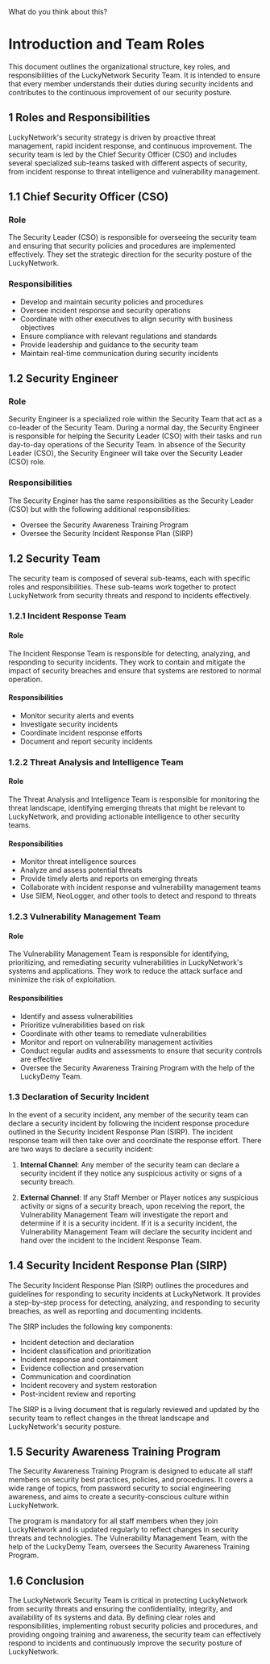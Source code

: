 What do you think about this?

# Introduction and Team Roles

This document outlines the organizational structure, key roles, and responsibilities of the LuckyNetwork Security Team. It is intended to ensure that every member understands their duties during security incidents and contributes to the continuous improvement of our security posture.

## 1 Roles and Responsibilities

LuckyNetwork's security strategy is driven by proactive threat management, rapid incident response, and continuous improvement. The security team is led by the Chief Security Officer (CSO) and includes several specialized sub-teams tasked with different aspects of security, from incident response to threat intelligence and vulnerability management.

## 1.1 Chief Security Officer (CSO)
### Role
The Security Leader (CSO) is responsible for overseeing the security team and ensuring that security policies and procedures are implemented effectively. They set the strategic direction for the security posture of the LuckyNetwork. 

### Responsibilities
- Develop and maintain security policies and procedures
- Oversee incident response and security operations
- Coordinate with other executives to align security with business objectives
- Ensure compliance with relevant regulations and standards
- Provide leadership and guidance to the security team
- Maintain real-time communication during security incidents

## 1.2 Security Engineer
### Role
Security Engineer is a specialized role within the Security Team that act as a co-leader of the Security Team. During a normal day, the Security Engineer is responsible for helping the Security Leader (CSO) with their tasks and run day-to-day operations of the Security Team. In absence of the Security Leader (CSO), the Security Engineer will take over the Security Leader (CSO) role.

### Responsibilities
The Security Enginer has the same responsibilities as the Security Leader (CSO) but with the following additional responsibilities:
- Oversee the Security Awareness Training Program
- Oversee the Security Incident Response Plan (SIRP)

## 1.2 Security Team

The security team is composed of several sub-teams, each with specific roles and responsibilities. These sub-teams work together to protect LuckyNetwork from security threats and respond to incidents effectively.

### 1.2.1 Incident Response Team
#### Role
The Incident Response Team is responsible for detecting, analyzing, and responding to security incidents. They work to contain and mitigate the impact of security breaches and ensure that systems are restored to normal operation.

#### Responsibilities
- Monitor security alerts and events
- Investigate security incidents
- Coordinate incident response efforts
- Document and report security incidents

### 1.2.2 Threat Analysis and Intelligence Team
#### Role
The Threat Analysis and Intelligence Team is responsible for monitoring the threat landscape, identifying emerging threats that might be relevant to LuckyNetwork, and providing actionable intelligence to other security teams.

#### Responsibilities
- Monitor threat intelligence sources
- Analyze and assess potential threats
- Provide timely alerts and reports on emerging threats
- Collaborate with incident response and vulnerability management teams
- Use SIEM, NeoLogger, and other tools to detect and respond to threats

### 1.2.3 Vulnerability Management Team
#### Role
The Vulnerability Management Team is responsible for identifying, prioritizing, and remediating security vulnerabilities in LuckyNetwork's systems and applications. They work to reduce the attack surface and minimize the risk of exploitation.

#### Responsibilities
- Identify and assess vulnerabilities
- Prioritize vulnerabilities based on risk
- Coordinate with other teams to remediate vulnerabilities
- Monitor and report on vulnerability management activities
- Conduct regular audits and assessments to ensure that security controls are effective
- Oversee the Security Awareness Training Program with the help of the LuckyDemy Team.

### 1.3 Declaration of Security Incident

In the event of a security incident, any member of the security team can declare a security incident by following the incident response procedure outlined in the Security Incident Response Plan (SIRP). The incident response team will then take over and coordinate the response effort. There are two ways to declare a security incident:

1. **Internal Channel**: Any member of the security team can declare a security incident if they notice any suspicious activity or signs of a security breach.

2. **External Channel**: If any Staff Member or Player notices any suspicious activity or signs of a security breach, upon receiving the report, the Vulnerability Management Team will investigate the report and determine if it is a security incident. If it is a security incident, the Vulnerability Management Team will declare the security incident and hand over the incident to the Incident Response Team.

## 1.4 Security Incident Response Plan (SIRP)

The Security Incident Response Plan (SIRP) outlines the procedures and guidelines for responding to security incidents at LuckyNetwork. It provides a step-by-step process for detecting, analyzing, and responding to security breaches, as well as reporting and documenting incidents.

The SIRP includes the following key components:

- Incident detection and declaration
- Incident classification and prioritization
- Incident response and containment
- Evidence collection and preservation
- Communication and coordination
- Incident recovery and system restoration
- Post-incident review and reporting

The SIRP is a living document that is regularly reviewed and updated by the security team to reflect changes in the threat landscape and LuckyNetwork's security posture.

## 1.5 Security Awareness Training Program

The Security Awareness Training Program is designed to educate all staff members on security best practices, policies, and procedures. It covers a wide range of topics, from password security to social engineering awareness, and aims to create a security-conscious culture within LuckyNetwork.

The program is mandatory for all staff members when they join LuckyNetwork and is updated regularly to reflect changes in security threats and technologies. The Vulnerability Management Team, with the help of the LuckyDemy Team, oversees the Security Awareness Training Program.

## 1.6 Conclusion

The LuckyNetwork Security Team is critical in protecting LuckyNetwork from security threats and ensuring the confidentiality, integrity, and availability of its systems and data. By defining clear roles and responsibilities, implementing robust security policies and procedures, and providing ongoing training and awareness, the security team can effectively respond to incidents and continuously improve the security posture of LuckyNetwork.